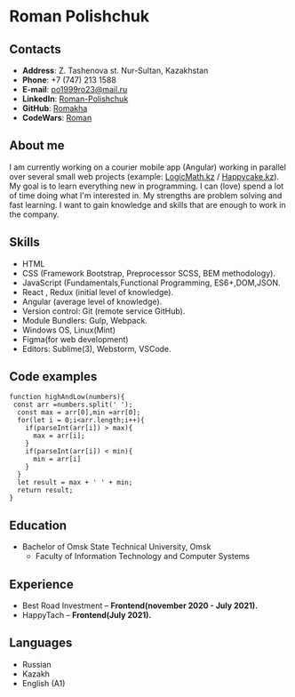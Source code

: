 # Roman Polishchuk


## Contacts

* __Address__: Z. Tashenova st. Nur-Sultan, Kazakhstan
* __Phone__: +7 (747) 213 1588
* __E-mail__: po1999ro23@mail.ru
* __LinkedIn__: [Roman-Polishchuk](https://www.linkedin.com/in/%D1%80%D0%BE%D0%BC%D0%B0%D0%BD-%D0%BF%D0%BE%D0%BB%D0%B8%D1%89%D1%83%D0%BA-7b02371b1/)
* __GitHub__: [Romakha](https://github.com/Romakha)
* __CodeWars__: [Roman](https://www.codewars.com/users/Romakha)


## About me

I am currently working on a courier mobile app (Angular) working in parallel
 over several small web projects (example: [LogicMath.kz](https://logicmath.kz/) / [Happycake.kz](https://happycake.kz/)). My goal is to learn everything new in programming. I can (love) spend a lot of time doing what I'm interested in. My strengths are problem solving and fast learning. I want to gain knowledge and skills that are enough to work in the company.


 ## Skills

* HTML
* CSS (Framework Bootstrap, Preprocessor SCSS, BEM methodology).
* JavaScript (Fundamentals,Functional Programming, ES6+,DOM,JSON.
* React , Redux (initial level of knowledge).
* Angular (average level of knowledge).
* Version control: Git (remote service GitHub).
* Module Bundlers: Gulp, Webpack.
* Windows OS, Linux(Mint)
* Figma(for web development)
* Editors: Sublime(3), Webstorm, VSCode.


## Code examples


```
function highAndLow(numbers){
 const arr =numbers.split(' ');
  const max = arr[0],min =arr[0];
  for(let i = 0;i<arr.length;i++){
    if(parseInt(arr[i]) > max){
      max = arr[i];
    }
    if(parseInt(arr[i]) < min){
      min = arr[i]
    }
  }
  let result = max + ' ' + min;
  return result;
}
```


## Education

* Bachelor of Omsk State Technical University, Omsk
    * Faculty of Information Technology and Computer Systems


## Experience

*  Best Road Investment – __Frontend(november 2020 - July 2021).__
*  HappyTach – __Frontend(July 2021).__


## Languages

* Russian
* Kazakh
* English (A1)
